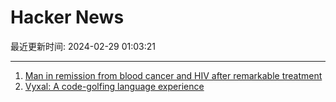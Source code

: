 # Hacker News

最近更新时间: 2024-02-29 01:03:21

--- 
1. [Man in remission from blood cancer and HIV after remarkable treatment](https://www.theguardian.com/us-news/2024/feb/28/blood-cancer-hiv-treatment) 
2. [Vyxal: A code-golfing language experience](https://github.com/Vyxal/Vyxal) 
